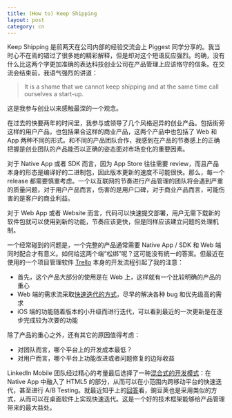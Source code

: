 ```yaml
---
title: (How to) Keep Shipping
layout: post
category: cn
---
```


Keep Shipping 是前两天在公司内部的经验交流会上 Piggest 同学分享的。我当时心不在焉的错过了很多她的精彩解释，但是却对这个短语反应强烈。的确，没有什么比这两个字更加准确的表达科技创业公司在产品管理上应该恪守的信条。在交流会结束前，我语气强烈的讲道：

> It is a shame that we cannot keep shipping and at the same time call ourselves a start-up.

这是我参与创业以来感触最深的一个观念。

在过去的快要两年的时间里，我参与或领导了几个风格迥异的创业产品。包括街旁这样的用户产品，也包括果合这样的商业产品，这两个产品中也包括了 Web 和 App 两种不同的形式。和不同的产品团队合作，我感到在产品的节奏感上的正确把握是创业团队的产品能否以正确的姿态面对市场变化的重要因素。

对于 Native App 或者 SDK 而言，因为 App Store 往往需要 review，而且产品本身的形态是编译好的二进制包，因此版本更新的速度不可能很快。那么，每一个 release 都需要慎重考虑。一个以互联网的节奏进行产品管理的团队将会遇到严重的质量问题，对于用户产品而言，伤害的是用户口碑，对于商业产品而言，可能伤害的是客户的商业利益。

对于 Web App 或者 Website 而言，代码可以快速提交部署，用户无需下载新的软件包就可以使用到新的功能，节奏应该更快，但是同样应该建立问题的处理机制。

一个经常碰到的问题是，一个完整的产品通常需要 Native App / SDK 和 Web 端同时配合才有意义。如何给这两个端“松绑”呢？这可能没有统一的答案。但最近在使用的一个项目管理软件 [Trello](http://trello.com) 本身的开发流程引起了我的注意：

* 首先，这个产品大部分的使用是在 Web 上，这样就有一个比较明确的产品的重心
* Web 端的需求流采取[快速迭代的方式](https://trello.com/board/trello-development/4d5ea62fd76aa1136000000c)，尽早的解决各种 bug 和优先级高的需求
* iOS 端的功能随着版本的小升级而进行迭代，可以看到最近的一次更新是在逐步完成较为次要的功能

除了产品的重心之外，还有其它的原因值得考虑：

* 对团队而言，哪个平台上的开发成本最低？
* 对用户而言，哪个平台上功能改进或者问题修复的边际收益

LinkedIn Mobile 团队经过精心的考量最后选择了一种[混合式的开发模式](http://functionsource.com/post/nativeweb-the-new-linkedin-apps-come-with-backbone-node-and-more)：在 Native App 中融入了 HTML5 的部分，从而可以在小范围内跨移动平台的快速迭代，甚至进行 A/B Testing。就最近知乎上的[回答](http://www.zhihu.com/question/20053803)看，豌豆荚也是采用类似的方式，从而可以在桌面软件上实现快速迭代。这是一个好的技术框架能够给产品管理带来的最大益处。